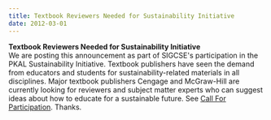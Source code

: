 ```yaml
---
title: Textbook Reviewers Needed for Sustainability Initiative
date: 2012-03-01
---
```


**Textbook Reviewers Needed for Sustainability Initiative**\
We are posting this announcement as part of SIGCSE\'s participation in
the PKAL Sustainability Initiative. Textbook publishers have seen the
demand from educators and students for sustainability-related materials
in all disciplines. Major textbook publishers Cengage and McGraw-Hill
are currently looking for reviewers and subject matter experts who can
suggest ideas about how to educate for a sustainable future. See [Call
For
Participation](../files/documents/pdfs/Textbookreviewerannoucement.pdf.html).
Thanks.
